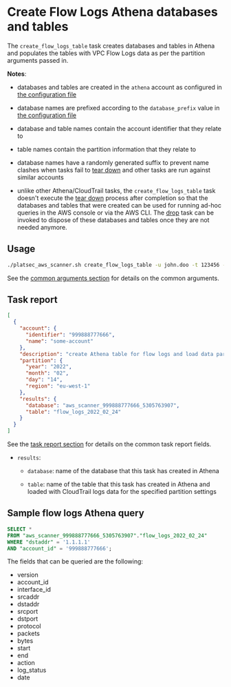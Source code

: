 # Create Flow Logs Athena databases and tables

The `create_flow_logs_table` task creates databases and tables in Athena and populates the tables with VPC Flow Logs
data as per the partition arguments passed in.

**Notes**:

* databases and tables are created in the `athena` account as configured in
  [the configuration file](../configuration.md#athena)

* database names are prefixed according to the `database_prefix` value in
  [the configuration file](../configuration.md#athena)

* database and table names contain the account identifier that they relate to

* table names contain the partition information that they relate to

* database names have a randomly generated suffix to prevent name clashes when tasks fail to
  [tear down](../usage.md#task-setup-and-tear-down) and other tasks are run against similar accounts

* unlike other Athena/CloudTrail tasks, the `create_flow_logs_table` task doesn't execute the
  [tear down](../usage.md#task-setup-and-tear-down) process after completion so that the databases and tables that
  were created can be used for running ad-hoc queries in the AWS console or via the AWS CLI. The [drop](drop.md) task
  can be invoked to dispose of these databases and tables once they are not needed anymore.

## Usage

```sh
./platsec_aws_scanner.sh create_flow_logs_table -u john.doo -t 123456 -y 2022 -m 2 -d 14
```

See the [common arguments section](../usage.md#common-arguments) for details on the common arguments.

## Task report

```json
[
  {
    "account": {
      "identifier": "999888777666",
      "name": "some-account"
    },
    "description": "create Athena table for flow logs and load data partition",
    "partition": {
      "year": "2022",
      "month": "02",
      "day": "14",
      "region": "eu-west-1"
    },
    "results": {
      "database": "aws_scanner_999888777666_5305763907",
      "table": "flow_logs_2022_02_24"
    }
  }
]
```

See the [task report section](../usage.md#task-report) for details on the common task report fields.

* `results`:

  * `database`: name of the database that this task has created in Athena

  * `table`: name of the table that this task has created in Athena and loaded with CloudTrail logs data for the
    specified partition settings

## Sample flow logs Athena query

```sql
SELECT *
FROM "aws_scanner_999888777666_5305763907"."flow_logs_2022_02_24"
WHERE "dstaddr" = '1.1.1.1'
AND "account_id" = '999888777666';
```

The fields that can be queried are the following:

* version
* account\_id
* interface\_id
* srcaddr
* dstaddr
* srcport
* dstport
* protocol
* packets
* bytes
* start
* end
* action
* log\_status
* date

